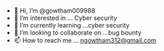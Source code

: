 - 👋 Hi, I’m @gowtham009988
- 👀 I’m interested in ... Cyber security 
- 🌱 I’m currently learning ...cyber security 
- 💞️ I’m looking to collaborate on ...bug bounty
- 📫 How to reach me ... ngowtham312@gmail.com

<!---
gowtham009988/gowtham009988 is a ✨ special ✨ repository because its `README.md` (this file) appears on your GitHub profile.
You can click the Preview link to take a look at your changes.
--->
